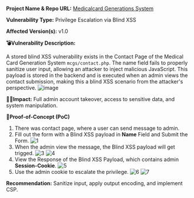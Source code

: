 **Project Name & Repo URL:**
[ Medicalcard Generations System](https://phpgurukul.com/medical-card-generation-system-using-php-and-mysql/)

**Vulnerability Type:**
Privilege Escalation via Blind XSS

**Affected Version(s):** v1.0

**💣Vulnerability Description:**

A stored blind XSS vulnerability exists in the Contact Page of the Medical Card Generation System `mcgs/contact.php`. The name field fails to properly sanitize user input, allowing an attacker to inject malicious JavaScript. This payload is stored in the backend and is executed when an admin views the contact submission, making this a blind XSS scenario from the attacker's perspective.
![image](https://github.com/user-attachments/assets/466134f5-2fd5-4e1e-8429-4fbb13aeee37)

**👩‍💻Impact:**
Full admin account takeover, access to sensitive data, and system manipulation.

**🛜Proof-of-Concept (PoC)**
1) There was contact page, where a user can send message to admin.
2) Fill out the form with a Blind XSS payload in **Name** Field and Submit the Form.
![1](https://github.com/user-attachments/assets/0ab4b99b-e6e4-4790-8bff-0322bd13d504)
3) When the admin view the message, the Blind XSS payload will get trigged.
![3](https://github.com/user-attachments/assets/79727dce-23a5-4f0f-a2bd-ddc1d5981dc8)
![4](https://github.com/user-attachments/assets/99d4dbca-20a6-4b0d-9372-4548c3f120f9)
4) View the Response of the Blind XSS Payload, which contains admin **Session-Cookie**.
![5](https://github.com/user-attachments/assets/7b10eed3-4bf2-4f92-959e-a2788898b536)
5) Use the admin cookie to escalate the privilege.
![6](https://github.com/user-attachments/assets/1cc1e47a-1432-44be-8816-76c2dab2dc19)
![7](https://github.com/user-attachments/assets/0021e1ac-37cd-43d7-a00e-2cf9374086fb)

**Recommendation:**
Sanitize input, apply output encoding, and implement CSP.
